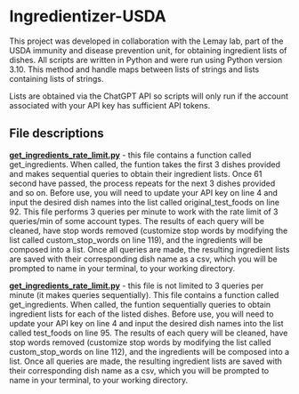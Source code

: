 # Ingredientizer-USDA
This project was developed in collaboration with the Lemay lab, part of the USDA immunity and disease prevention unit, for obtaining ingredient lists of dishes. All scripts are written in Python and were run using Python version 3.10. This method and handle maps between lists of strings and lists containing lists of strings.</br>

Lists are obtained via the ChatGPT API so scripts will only run if the account associated with your API key has sufficient API tokens.</br>

## File descriptions
<ins>**get_ingredients_rate_limit.py**</ins> - this file contains a function called get_ingredients. When called, the funtion takes the first 3 dishes provided and makes sequential queries to obtain their ingredient lists. Once 61 second have passed, the process repeats for the next 3 dishes provided and so on. Before use, you will need to update your API key on line 4 and input the desired dish names into the list called original_test_foods on line 92. This file performs 3 queries per minute to work with the rate limit of 3 queries/min of some account types. The results of each query will be cleaned, have stop words removed (customize stop words by modifying the list called custom_stop_words on line 119), and the ingredients will be composed into a list. Once all queries are made, the resulting ingredient lists are saved with their corresponding dish name as a csv, which you will be prompted to name in your terminal, to your working directory.</br>

<ins>**get_ingredients_rate_limit.py**</ins> - this file is not limited to 3 queries per minute (it makes queries sequentially). This file contains a function called get_ingredients. When called, the funtion sequentially queries to obtain ingredient lists for each of the listed dishes. Before use, you will need to update your API key on line 4 and input the desired dish names into the list called test_foods on line 95. The results of each query will be cleaned, have stop words removed (customize stop words by modifying the list called custom_stop_words on line 112), and the ingredients will be composed into a list. Once all queries are made, the resulting ingredient lists are saved with their corresponding dish name as a csv, which you will be prompted to name in your terminal, to your working directory.
